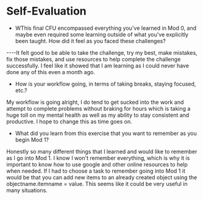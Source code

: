 # Self-Evaluation

- WThis final CFU encompassed everything you've learned in Mod 0, and maybe even required some learning outside of what you've explicitly been taught. How did it feel as you faced these challenges?

----It felt good to be able to take the challenge, try my best, make mistakes, fix those mistakes, and use resources to help complete the challenge successfully. I feel like it showed that I am learning as I could never have done any of this even a month ago.

- How is your workflow going, in terms of taking breaks, staying focused, etc.?

My workflow is going alright, I do tend to get sucked into the work and attempt to complete problems without braking for hours which is taking a huge toll on my mental health as well as my ability to stay consistent and productive. I hope to change this as time goes on.

- What did you learn from this exercise that you want to remember as you begin Mod 1?

Honestly so many different things that I learned and would like to remember as I go into Mod 1. I know I won't remember everything, which is why it is important to know how to use google and other online resources to help when needed. If I had to choose a task to remember going into Mod 1 it would be that you can add new items to an already created object using the objectname.itemname = value. This seems like it could be very useful in many situations.
